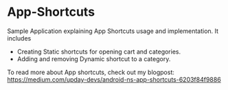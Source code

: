 # App-Shortcuts
Sample Application explaining App Shortcuts usage and implementation.
It includes
- Creating Static shortcuts for opening cart and categories.
- Adding and removing Dynamic shortcut to a category.

To read more about App shortcuts, check out my blogpost:
https://medium.com/upday-devs/android-ns-app-shortcuts-6203f84f9886
